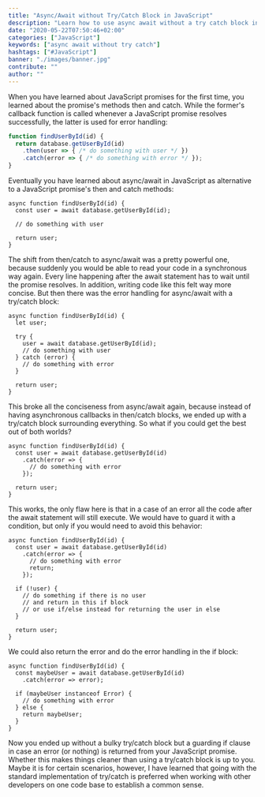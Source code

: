 ```yaml
---
title: "Async/Await without Try/Catch Block in JavaScript"
description: "Learn how to use async await without a try catch block in JavaScript ..."
date: "2020-05-22T07:50:46+02:00"
categories: ["JavaScript"]
keywords: ["async await without try catch"]
hashtags: ["#JavaScript"]
banner: "./images/banner.jpg"
contribute: ""
author: ""
---
```


<Sponsorship />

When you have learned about JavaScript promises for the first time, you learned about the promise's methods then and catch. While the former's callback function is called whenever a JavaScript promise resolves successfully, the latter is used for error handling:

```javascript
function findUserById(id) {
  return database.getUserById(id)
    .then(user => { /* do something with user */ })
    .catch(error => { /* do something with error */ });
}
```

Eventually you have learned about async/await in JavaScript as alternative to a JavaScript promise's then and catch methods:

```javascript{1-2}
async function findUserById(id) {
  const user = await database.getUserById(id);

  // do something with user

  return user;
}
```

The shift from then/catch to async/await was a pretty powerful one, because suddenly you would be able to read your code in a synchronous way again. Every line happening after the await statement has to wait until the promise resolves. In addition, writing code like this felt way more concise. But then there was the error handling for async/await with a try/catch block:

```javascript{2,4,7-9}
async function findUserById(id) {
  let user;

  try {
    user = await database.getUserById(id);
    // do something with user
  } catch (error) {
    // do something with error
  }

  return user;
}
```

This broke all the conciseness from async/await again, because instead of having asynchronous callbacks in then/catch blocks, we ended up with a try/catch block surrounding everything. So what if you could get the best out of both worlds?

```javascript{3-5}
async function findUserById(id) {
  const user = await database.getUserById(id)
    .catch(error => {
      // do something with error
    });

  return user;
}
```

This works, the only flaw here is that in a case of an error all the code after the await statement will still execute. We would have to guard it with a condition, but only if you would need to avoid this behavior:

```javascript{5,8-12}
async function findUserById(id) {
  const user = await database.getUserById(id)
    .catch(error => {
      // do something with error
      return;
    });

  if (!user) {
    // do something if there is no user
    // and return in this if block
    // or use if/else instead for returning the user in else
  }

  return user;
}
```

We could also return the error and do the error handling in the if block:

```javascript{2-3,5-9}
async function findUserById(id) {
  const maybeUser = await database.getUserById(id)
    .catch(error => error);

  if (maybeUser instanceof Error) {
    // do something with error
  } else {
    return maybeUser;
  }
}
```

Now you ended up without a bulky try/catch block but a guarding if clause in case an error (or nothing) is returned from your JavaScript promise. Whether this makes things cleaner than using a try/catch block is up to you. Maybe it is for certain scenarios, however, I have learned that going with the standard implementation of try/catch is preferred when working with other developers on one code base to establish a common sense.